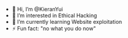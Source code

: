- 👋 Hi, I’m @KieranYui
- 👀 I’m interested in Ethical Hacking
- 🌱 I’m currently learning Website exploitation 
- ⚡ Fun fact: "no what you do now"
